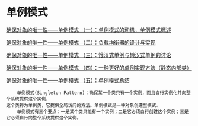 # 单例模式

[确保对象的唯一性——单例模式 （一）：单例模式的动机，单例模式概述](https://blog.csdn.net/lovelion/article/details/7420883)

[确保对象的唯一性——单例模式 （二）：负载均衡器的设计与实现](https://blog.csdn.net/lovelion/article/details/7420885)

[确保对象的唯一性——单例模式 （三）：饿汉式单例与懒汉式单例的讨论](https://blog.csdn.net/lovelion/article/details/7420886)

[确保对象的唯一性——单例模式 （四）：一种更好的单例实现方法（静态内部类）](https://blog.csdn.net/lovelion/article/details/7420888)

[确保对象的唯一性——单例模式 （五）：单例模式总结](https://blog.csdn.net/lovelion/article/details/7420889)

```aidl
    单例模式(Singleton Pattern)：确保某一个类只有一个实例，而且自行实例化并向整个系统提供这个实例，
这个类称为单例类，它提供全局访问的方法。单例模式是一种对象创建型模式。
    单例模式有三个要点：一是某个类只能有一个实例；二是它必须自行创建这个实例；三是它必须自行向整个系统提供这个实例。
```